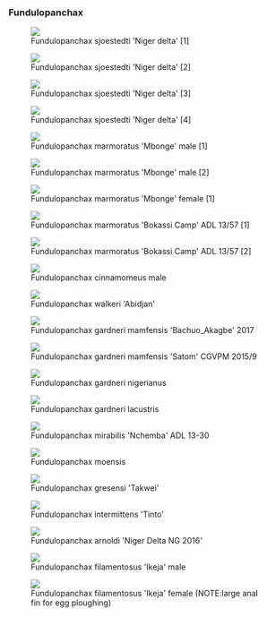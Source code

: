 ### Fundulopanchax

<figure>
  <img src="https://thekillifish.net/index_ATTACHMENTS/Fundulopanchax_sjoestedti_ND_DSC_2674.jpg" />
  <figcaption>Fundulopanchax sjoestedti 'Niger delta' [1]</figcaption>
</figure>

<figure>
  <img src="https://thekillifish.net/index_ATTACHMENTS/Fundulopanchax_sjoestedti_ND_DSC_2689.jpg" />
  <figcaption>Fundulopanchax sjoestedti 'Niger delta' [2]</figcaption>
</figure>

<figure>
  <img src="https://thekillifish.net/index_ATTACHMENTS/Fundulopanchax_sjoestedti_ND_DSC_2697.jpg" />
  <figcaption>Fundulopanchax sjoestedti 'Niger delta' [3]</figcaption>
</figure>

<figure>
  <img src="https://thekillifish.net/index_ATTACHMENTS/Fundulopanchax_sjoestedti_ND_DSC_2671.jpg" />
  <figcaption>Fundulopanchax sjoestedti 'Niger delta' [4]</figcaption>
</figure>

<figure>
  <img src="https://thekillifish.net/index_ATTACHMENTS/20210303-DSC_5321-F_marmoratus_Enhanced-NR.jpg" />
  <figcaption>Fundulopanchax marmoratus 'Mbonge' male [1]</figcaption>
</figure>

<figure>
  <img src="https://thekillifish.net/index_ATTACHMENTS/20210303-F_marmoratus_DSC_5313-Enhanced-NR.jpg" />
  <figcaption>Fundulopanchax marmoratus 'Mbonge' male [2]</figcaption>
</figure>

<figure>
  <img src="https://thekillifish.net/index_ATTACHMENTS/Fundulopanchax_marmoratus_Mbonge_female.png" />
  <figcaption>Fundulopanchax marmoratus 'Mbonge' female [1]</figcaption>
</figure>

<figure>
  <img src="https://thekillifish.net/index_ATTACHMENTS/Fundulopanchax_marmoratus_Bokassi_Camp_ADL_13-57_DSC_2964_GOOD.jpg" />
  <figcaption>Fundulopanchax marmoratus 'Bokassi Camp' ADL 13/57 [1]</figcaption>
</figure>

<figure>
  <img src="https://thekillifish.net/index_ATTACHMENTS/Fundulopanchax_marmoratus_Bokassi_Camp_ADL_13-57_DSC_2793_GOOD.jpg" />
  <figcaption>Fundulopanchax marmoratus 'Bokassi Camp' ADL 13/57 [2]</figcaption>
</figure>

<figure>
  <img src="https://thekillifish.net/index_ATTACHMENTS/20190619-F_cinnamomeus_Flare_DSC_2171-Enhanced-NR.jpg" />
  <figcaption>Fundulopanchax cinnamomeus male</figcaption>
</figure>

<figure>
  <img src="https://thekillifish.net/index_ATTACHMENTS/20191104-F_walkeri_DSC_3907.jpg" />
  <figcaption>Fundulopanchax walkeri 'Abidjan'</figcaption>
</figure>

<figure>
  <img src="https://thekillifish.net/index_ATTACHMENTS/Fundulopanchax_mamfensis_Bachuo_Akagbe_2017_DSC_2364.jpg" />
  <figcaption>Fundulopanchax gardneri mamfensis 'Bachuo_Akagbe' 2017</figcaption>
</figure>

<figure>
  <img src="https://thekillifish.net/index_ATTACHMENTS/Fundulopanchax_g.mamfensis_Satom_CGVPM_15-9_DSC_2893_GOOD.jpg" />
  <figcaption>Fundulopanchax gardneri mamfensis 'Satom' CGVPM 2015/9</figcaption>
</figure>

<figure>
  <img src="https://thekillifish.net/index_ATTACHMENTS/Fundulopanchax_gardneri_nigerianus_gold.jpg" />
  <figcaption>Fundulopanchax gardneri nigerianus</figcaption>
</figure>

<figure>
  <img src="https://thekillifish.net/index_ATTACHMENTS/20220917-DSC_7860_lacustris_LR.jpg" />
  <figcaption>Fundulopanchax gardneri lacustris</figcaption>
</figure>

<figure>
  <img src="https://thekillifish.net/index_ATTACHMENTS/20211008-F_mirablis_DSC_6181.jpg" />
  <figcaption>Fundulopanchax mirabilis 'Nchemba' ADL 13-30</figcaption>
</figure>

<figure>
  <img src="https://thekillifish.net/index_ATTACHMENTS/20230417-Fundulopanchax_traudeae.jpg" />
  <figcaption>Fundulopanchax moensis</figcaption>
</figure>

<figure>
  <img src="https://thekillifish.net/index_ATTACHMENTS/DSC_0633_takwei_LR.jpg" />
  <figcaption>Fundulopanchax gresensi 'Takwei'</figcaption>
</figure>

<figure>
  <img src="https://thekillifish.net/index_ATTACHMENTS/20220917-DSC_7877_tinto_LR.jpg" />
  <figcaption>Fundulopanchax intermittens 'Tinto'</figcaption>
</figure>

<figure>
  <img src="https://thekillifish.net/index_ATTACHMENTS/20190521-DSC_0841_arnoldi_LR.jpg" />
  <figcaption>Fundulopanchax arnoldi 'Niger Delta NG 2016' </figcaption>
</figure>

<figure>
  <img src="https://thekillifish.net/index_ATTACHMENTS/DSC_8790_filamentosus_male_LR.jpg" />
  <figcaption>Fundulopanchax filamentosus 'Ikeja' male </figcaption>
</figure>

<figure>
  <img src="https://thekillifish.net/index_ATTACHMENTS/20230131-filamentosus_female_DSC_8568.jpg" />
  <figcaption>Fundulopanchax filamentosus 'Ikeja' female (NOTE:large anal fin for egg ploughing)</figcaption>
</figure>